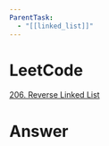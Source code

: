 ```yaml
---
ParentTask:
  - "[[linked_list]]"
---
```


# LeetCode
[206. Reverse Linked List](https://leetcode.com/problems/reverse-linked-list/)

# Answer
```Cpp

``` 